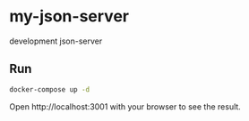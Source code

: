 # my-json-server

development json-server

## Run

```bash
docker-compose up -d
```

Open http://localhost:3001 with your browser to see the result.
